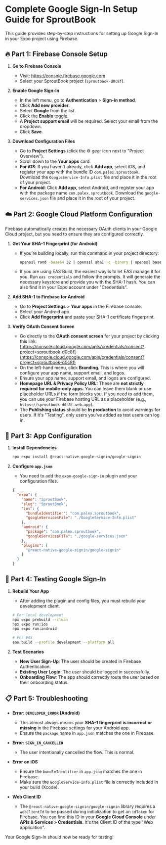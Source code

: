 # Complete Google Sign-In Setup Guide for SproutBook

This guide provides step-by-step instructions for setting up Google Sign-In in your Expo project using Firebase.

## 🔥 Part 1: Firebase Console Setup

1.  **Go to Firebase Console**
    -   Visit: https://console.firebase.google.com
    -   Select your SproutBook project (`sproutbook-d0c8f`).

2.  **Enable Google Sign-In**
    -   In the left menu, go to **Authentication** > **Sign-in method**.
    -   Click **Add new provider**.
    -   Select **Google** from the list.
    -   Click the **Enable** toggle.
    -   A **Project support email** will be required. Select your email from the dropdown.
    -   Click **Save**.

3.  **Download Configuration Files**
    -   Go to **Project Settings** (click the ⚙️ gear icon next to "Project Overview").
    -   Scroll down to the **Your apps** card.
    -   **For iOS**: If you haven't already, click **Add app**, select iOS, and register your app with the bundle ID `com.palex.sproutbook`. Download the `GoogleService-Info.plist` file and place it in the root of your project.
    -   **For Android**: Click **Add app**, select Android, and register your app with the package name `com.palex.sproutbook`. Download the `google-services.json` file and place it in the root of your project.

## ☁️ Part 2: Google Cloud Platform Configuration

Firebase automatically creates the necessary OAuth clients in your Google Cloud project, but you need to ensure they are configured correctly.

1.  **Get Your SHA-1 Fingerprint (for Android)**
    -   If you're building locally, run this command in your project directory:
        ```bash
        openssl rand -base64 32 | openssl sha1 -c -binary | openssl base64
        ```
    -   If you are using EAS Build, the easiest way is to let EAS manage it for you. Run `eas credentials` and follow the prompts. It will generate the necessary keystore and provide you with the SHA-1 hash. You can also find it in your Expo account under "Credentials".

2.  **Add SHA-1 to Firebase for Android**
    -   Go to **Project Settings** > **Your apps** in the Firebase console.
    -   Select your Android app.
    -   Click **Add fingerprint** and paste your SHA-1 certificate fingerprint.

3.  **Verify OAuth Consent Screen**
    -   Go directly to the **OAuth consent screen** for your project by clicking this link:
    [https://console.cloud.google.com/apis/credentials/consent?project=sproutbook-d0c8f](https://console.cloud.google.com/apis/credentials/consent?project=sproutbook-d0c8f)
    -   On the left-hand menu, click **Branding**. This is where you will configure your app name, support email, and logos.
    -   Ensure your app name, support email, and logos are configured.
    -   **Homepage URL & Privacy Policy URL:** These are **not strictly required for mobile-only apps**. You can leave them blank or use placeholder URLs if the form blocks you. If you need to add them, you can use your Firebase hosting URL as a placeholder (e.g., `https://sproutbook-d0c8f.web.app`).
    -   The **Publishing status** should be **In production** to avoid warnings for users. If it's "Testing", only users you've added as test users can log in.

## 🔧 Part 3: App Configuration

1.  **Install Dependencies**
    ```bash
    npx expo install @react-native-google-signin/google-signin
    ```

2.  **Configure `app.json`**
    -   You need to add the `expo-google-sign-in` plugin and your configuration files.

    ```json
    {
      "expo": {
        "name": "SproutBook",
        "slug": "SproutBook",
        "ios": {
          "bundleIdentifier": "com.palex.sproutbook",
          "googleServicesFile": "./GoogleService-Info.plist"
        },
        "android": {
          "package": "com.palex.sproutbook",
          "googleServicesFile": "./google-services.json"
        },
        "plugins": [
          "@react-native-google-signin/google-signin"
        ]
      }
    }
    ```

## 🧪 Part 4: Testing Google Sign-In

1.  **Rebuild Your App**
    -   After adding the plugin and config files, you must rebuild your development client.
    ```bash
    # For local development
    npx expo prebuild --clean
    npx expo run:ios
    npx expo run:android

    # For EAS
    eas build --profile development --platform all
    ```

2.  **Test Scenarios**
    -   **New User Sign-Up**: The user should be created in Firebase Authentication.
    -   **Existing User Login**: The user should be logged in successfully.
    -   **Onboarding Flow**: The app should correctly route the user based on their onboarding status.

## 📋 Part 5: Troubleshooting

-   **Error: `DEVELOPER_ERROR` (Android)**
    -   This almost always means your **SHA-1 fingerprint is incorrect or missing** in the Firebase settings for your Android app.
    -   Ensure the `package` name in `app.json` matches the one in Firebase.

-   **Error: `SIGN_IN_CANCELLED`**
    -   The user intentionally cancelled the flow. This is normal.

-   **Error on iOS**
    -   Ensure the `bundleIdentifier` in `app.json` matches the one in Firebase.
    -   Make sure the `GoogleService-Info.plist` file is correctly included in your build (Xcode).

-   **Web Client ID**
    -   The `@react-native-google-signin/google-signin` library requires a `webClientId` to be passed during initialization to get an `idToken` for Firebase. You can find this ID in your **Google Cloud Console** under **APIs & Services > Credentials**. It's the Client ID of the type "Web application".

Your Google Sign-In should now be ready for testing!
